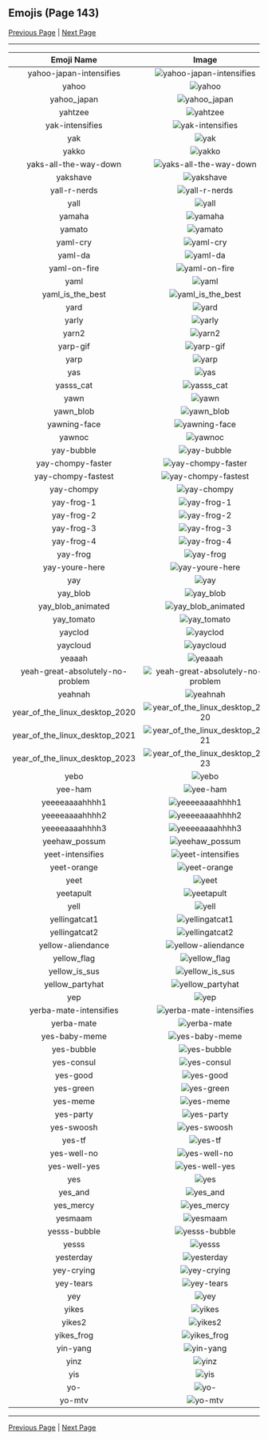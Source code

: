 
## Emojis (Page 143)

[Previous Page](/docs/hc/page-w-0142.md)
  | [Next Page](/docs/hc/page-y-0144.md)

<hr />

|Emoji Name|Image|
| :-: | :-: |
|yahoo-japan-intensifies| ![yahoo-japan-intensifies](/emojis/hc/yahoo-japan-intensifies.gif)|
|yahoo| ![yahoo](/emojis/hc/yahoo.jpg)|
|yahoo_japan| ![yahoo_japan](/emojis/hc/yahoo_japan.png)|
|yahtzee| ![yahtzee](/emojis/hc/yahtzee.jpg)|
|yak-intensifies| ![yak-intensifies](/emojis/hc/yak-intensifies.gif)|
|yak| ![yak](/emojis/hc/yak.jpg)|
|yakko| ![yakko](/emojis/hc/yakko.png)|
|yaks-all-the-way-down| ![yaks-all-the-way-down](/emojis/hc/yaks-all-the-way-down.gif)|
|yakshave| ![yakshave](/emojis/hc/yakshave.png)|
|yall-r-nerds| ![yall-r-nerds](/emojis/hc/yall-r-nerds.png)|
|yall| ![yall](/emojis/hc/yall.jpg)|
|yamaha| ![yamaha](/emojis/hc/yamaha.png)|
|yamato| ![yamato](/emojis/hc/yamato.jpg)|
|yaml-cry| ![yaml-cry](/emojis/hc/yaml-cry.png)|
|yaml-da| ![yaml-da](/emojis/hc/yaml-da.png)|
|yaml-on-fire| ![yaml-on-fire](/emojis/hc/yaml-on-fire.gif)|
|yaml| ![yaml](/emojis/hc/yaml.png)|
|yaml_is_the_best| ![yaml_is_the_best](/emojis/hc/yaml_is_the_best.png)|
|yard| ![yard](/emojis/hc/yard.png)|
|yarly| ![yarly](/emojis/hc/yarly.png)|
|yarn2| ![yarn2](/emojis/hc/yarn2.png)|
|yarp-gif| ![yarp-gif](/emojis/hc/yarp-gif.gif)|
|yarp| ![yarp](/emojis/hc/yarp.jpg)|
|yas| ![yas](/emojis/hc/yas.png)|
|yasss_cat| ![yasss_cat](/emojis/hc/yasss_cat.png)|
|yawn| ![yawn](/emojis/hc/yawn.png)|
|yawn_blob| ![yawn_blob](/emojis/hc/yawn_blob.png)|
|yawning-face| ![yawning-face](/emojis/hc/yawning-face.gif)|
|yawnoc| ![yawnoc](/emojis/hc/yawnoc.png)|
|yay-bubble| ![yay-bubble](/emojis/hc/yay-bubble.gif)|
|yay-chompy-faster| ![yay-chompy-faster](/emojis/hc/yay-chompy-faster.gif)|
|yay-chompy-fastest| ![yay-chompy-fastest](/emojis/hc/yay-chompy-fastest.gif)|
|yay-chompy| ![yay-chompy](/emojis/hc/yay-chompy.gif)|
|yay-frog-1| ![yay-frog-1](/emojis/hc/yay-frog-1.gif)|
|yay-frog-2| ![yay-frog-2](/emojis/hc/yay-frog-2.gif)|
|yay-frog-3| ![yay-frog-3](/emojis/hc/yay-frog-3.gif)|
|yay-frog-4| ![yay-frog-4](/emojis/hc/yay-frog-4.gif)|
|yay-frog| ![yay-frog](/emojis/hc/yay-frog.gif)|
|yay-youre-here| ![yay-youre-here](/emojis/hc/yay-youre-here.png)|
|yay| ![yay](/emojis/hc/yay.gif)|
|yay_blob| ![yay_blob](/emojis/hc/yay_blob.png)|
|yay_blob_animated| ![yay_blob_animated](/emojis/hc/yay_blob_animated.gif)|
|yay_tomato| ![yay_tomato](/emojis/hc/yay_tomato.gif)|
|yayclod| ![yayclod](/emojis/hc/yayclod.png)|
|yaycloud| ![yaycloud](/emojis/hc/yaycloud.png)|
|yeaaah| ![yeaaah](/emojis/hc/yeaaah.gif)|
|yeah-great-absolutely-no-problem| ![yeah-great-absolutely-no-problem](/emojis/hc/yeah-great-absolutely-no-problem.png)|
|yeahnah| ![yeahnah](/emojis/hc/yeahnah.png)|
|year_of_the_linux_desktop_2020| ![year_of_the_linux_desktop_2020](/emojis/hc/year_of_the_linux_desktop_2020.png)|
|year_of_the_linux_desktop_2021| ![year_of_the_linux_desktop_2021](/emojis/hc/year_of_the_linux_desktop_2021.png)|
|year_of_the_linux_desktop_2023| ![year_of_the_linux_desktop_2023](/emojis/hc/year_of_the_linux_desktop_2023.png)|
|yebo| ![yebo](/emojis/hc/yebo.png)|
|yee-ham| ![yee-ham](/emojis/hc/yee-ham.png)|
|yeeeeaaaahhhh1| ![yeeeeaaaahhhh1](/emojis/hc/yeeeeaaaahhhh1.png)|
|yeeeeaaaahhhh2| ![yeeeeaaaahhhh2](/emojis/hc/yeeeeaaaahhhh2.png)|
|yeeeeaaaahhhh3| ![yeeeeaaaahhhh3](/emojis/hc/yeeeeaaaahhhh3.png)|
|yeehaw_possum| ![yeehaw_possum](/emojis/hc/yeehaw_possum.png)|
|yeet-intensifies| ![yeet-intensifies](/emojis/hc/yeet-intensifies.gif)|
|yeet-orange| ![yeet-orange](/emojis/hc/yeet-orange.png)|
|yeet| ![yeet](/emojis/hc/yeet.png)|
|yeetapult| ![yeetapult](/emojis/hc/yeetapult.gif)|
|yell| ![yell](/emojis/hc/yell.png)|
|yellingatcat1| ![yellingatcat1](/emojis/hc/yellingatcat1.png)|
|yellingatcat2| ![yellingatcat2](/emojis/hc/yellingatcat2.png)|
|yellow-aliendance| ![yellow-aliendance](/emojis/hc/yellow-aliendance.gif)|
|yellow_flag| ![yellow_flag](/emojis/hc/yellow_flag.png)|
|yellow_is_sus| ![yellow_is_sus](/emojis/hc/yellow_is_sus.png)|
|yellow_partyhat| ![yellow_partyhat](/emojis/hc/yellow_partyhat.png)|
|yep| ![yep](/emojis/hc/yep.png)|
|yerba-mate-intensifies| ![yerba-mate-intensifies](/emojis/hc/yerba-mate-intensifies.gif)|
|yerba-mate| ![yerba-mate](/emojis/hc/yerba-mate.png)|
|yes-baby-meme| ![yes-baby-meme](/emojis/hc/yes-baby-meme.jpg)|
|yes-bubble| ![yes-bubble](/emojis/hc/yes-bubble.gif)|
|yes-consul| ![yes-consul](/emojis/hc/yes-consul.png)|
|yes-good| ![yes-good](/emojis/hc/yes-good.gif)|
|yes-green| ![yes-green](/emojis/hc/yes-green.png)|
|yes-meme| ![yes-meme](/emojis/hc/yes-meme.jpg)|
|yes-party| ![yes-party](/emojis/hc/yes-party.gif)|
|yes-swoosh| ![yes-swoosh](/emojis/hc/yes-swoosh.png)|
|yes-tf| ![yes-tf](/emojis/hc/yes-tf.png)|
|yes-well-no| ![yes-well-no](/emojis/hc/yes-well-no.png)|
|yes-well-yes| ![yes-well-yes](/emojis/hc/yes-well-yes.png)|
|yes| ![yes](/emojis/hc/yes.png)|
|yes_and| ![yes_and](/emojis/hc/yes_and.png)|
|yes_mercy| ![yes_mercy](/emojis/hc/yes_mercy.gif)|
|yesmaam| ![yesmaam](/emojis/hc/yesmaam.jpg)|
|yesss-bubble| ![yesss-bubble](/emojis/hc/yesss-bubble.gif)|
|yesss| ![yesss](/emojis/hc/yesss.gif)|
|yesterday| ![yesterday](/emojis/hc/yesterday.png)|
|yey-crying| ![yey-crying](/emojis/hc/yey-crying.png)|
|yey-tears| ![yey-tears](/emojis/hc/yey-tears.png)|
|yey| ![yey](/emojis/hc/yey.png)|
|yikes| ![yikes](/emojis/hc/yikes.gif)|
|yikes2| ![yikes2](/emojis/hc/yikes2.png)|
|yikes_frog| ![yikes_frog](/emojis/hc/yikes_frog.png)|
|yin-yang| ![yin-yang](/emojis/hc/yin-yang.jpg)|
|yinz| ![yinz](/emojis/hc/yinz.png)|
|yis| ![yis](/emojis/hc/yis.png)|
|yo-| ![yo-](/emojis/hc/yo-.jpg)|
|yo-mtv| ![yo-mtv](/emojis/hc/yo-mtv.jpg)|

<hr/>

[Previous Page](/docs/hc/page-w-0142.md)
  | [Next Page](/docs/hc/page-y-0144.md)